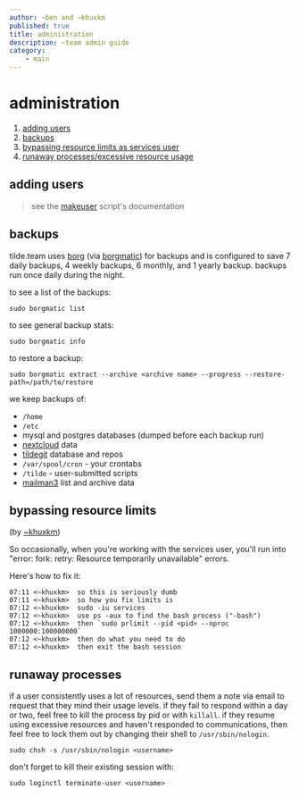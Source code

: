 ```yaml
---
author: ~ben and ~khuxkm
published: true
title: administration
description: ~team admin guide
category:
    - main
---
```


# administration
 1. [adding users](#adding-users)
 2. [backups](#backups)
 3. [bypassing resource limits as services user](#bypassing-resource-limits)
 4. [runaway processes/excessive resource usage](#runaway-processes)

## adding users

> see the [makeuser](https://tildegit.org/team/makeuser) script's documentation


## backups

tilde.team uses [borg](https://borgbackup.readthedocs.io/en/stable/) (via 
[borgmatic](https://torsion.org/borgmatic)) for backups and is configured 
to save 7 daily backups, 4 weekly backups, 6 monthly, and 1 yearly backup.
backups run once daily during the night.

to see a list of the backups:

    sudo borgmatic list

to see general backup stats:

    sudo borgmatic info

to restore a backup:

    sudo borgmatic extract --archive <archive name> --progress --restore-path=/path/to/restore

we keep backups of:
* `/home`
* `/etc`
* mysql and postgres databases (dumped before each backup run)
* [nextcloud](https://cloud.tilde.team/) data
* [tildegit](https://tildegit.org) database and repos
* `/var/spool/cron` - your crontabs
* `/tilde` - user-submitted scripts
* [mailman3](https://lists.tildeverse.org) list and archive data


## bypassing resource limits

(by [~khuxkm](https://khuxkm.tilde.team/))

So occasionally, when you're working with the services user, you'll run into 
"error: fork: retry: Resource temporarily unavailable" errors.

Here's how to fix it:

    07:11 <~khuxkm>  so this is seriously dumb
    07:11 <~khuxkm>  so how you fix limits is
    07:12 <~khuxkm>  sudo -iu services
    07:12 <~khuxkm>  use ps -aux to find the bash process ("-bash")
    07:12 <~khuxkm>  then `sudo prlimit --pid <pid> --nproc 1000000:100000000`
    07:12 <~khuxkm>  then do what you need to do
    07:12 <~khuxkm>  then exit the bash session


## runaway processes

if a user consistently uses a lot of resources, send them a note via email
to request that they mind their usage levels. if they fail to respond within
a day or two, feel free to kill the process by pid or with `killall`. if they
resume using excessive resources and haven't responded to communications, then
feel free to lock them out by changing their shell to `/usr/sbin/nologin`.

    sudo chsh -s /usr/sbin/nologin <username>

don't forget to kill their existing session with:

    sudo loginctl terminate-user <username>

